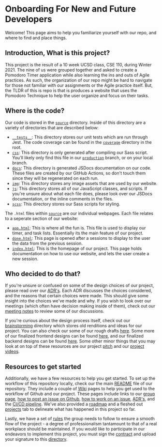 # Onboarding For New and Future Developers

Welcome! This page aims to help you familiarize yourself with our repo, and where to find and place things.

## Introduction, What is this project?

This project is the result of a 10 week UCSD class, CSE 110, during Winter 2021. The nine of us were grouped together and asked to create a Pomodoro Timer application while also learning the ins and outs of Agile practices. As such, the organization of our repo might be hard to navigate for those not familiar with our assignments or the Agile practice itself. But, the TLDR of this is repo is that is produces a website that uses the Pomodoro Technique to help the user organize and focus on their tasks.

## Where is the code?

Our code is stored in the [`source`](https://github.com/DonaldWolfson/cse110-w21-group29/tree/main/source) directory. Inside of this directory are a variety of directories that are described below:

- [`__tests__`](https://github.com/DonaldWolfson/cse110-w21-group29/tree/main/source/__tests__): This directory stores our unit tests which are run through Jest. The code coverage can be found in the [`coverage`](https://github.com/DonaldWolfson/cse110-w21-group29/tree/main/coverage) directory in the root.
- [`css`](https://github.com/DonaldWolfson/cse110-w21-group29/tree/production/css): This directory is only generated after compiling our Sass script. You'll likely only find this file in our [`production`](https://github.com/DonaldWolfson/cse110-w21-group29/tree/production) branch, or on your local branch.
- [`docs`](https://github.com/DonaldWolfson/cse110-w21-group29/tree/production/docs/cse110-w21-group29/0.8.0): This directory is generated JSDocs documentation on our code. These files are created by our GitHub Actions, so don't touch them since they will be regenerated on each run.
- [`img`](https://github.com/DonaldWolfson/cse110-w21-group29/tree/main/source/img): This directory stores any image assets that are used by our website.
- [`js`](https://github.com/DonaldWolfson/cse110-w21-group29/tree/main/source/js): This directory stores all of our JavaScript classes, and scripts. If you're unsure about what each file does, please look over our JSDocs documentation, or the inline comments in the files.
- [`scss`](https://github.com/DonaldWolfson/cse110-w21-group29/tree/main/source/scss): This directory stores our Sass scripts for styling.

The `.html` files within [`source`](https://github.com/DonaldWolfson/cse110-w21-group29/tree/main/source) are our individual webpages. Each file relates to a seperate section of our website:

- [`app.html`](https://github.com/DonaldWolfson/cse110-w21-group29/blob/main/source/app.html): This is where all the fun is. This file is used to display our timer, and task lists. Essentially its the main feature of our project.
- [`done.html`](https://github.com/DonaldWolfson/cse110-w21-group29/blob/main/source/done.html): This page is opened after a sessions to display to the user the data from the previous session.
- [`index.html`](https://github.com/DonaldWolfson/cse110-w21-group29/blob/main/source/index.html): This is the homepage of our project. This page holds documentation on how to use our website, and lets the user create a new session.

## Who decided to do that?

If you're unsure or confused on some of the design choices of our project, please read over our [ADR's](https://github.com/DonaldWolfson/cse110-w21-group29/tree/main/specs/adrs). Each ADR discusses the choices considered, and the reasons that certain choices were made. This should give some insight into the choices we've made and why. If you wish to look over our meetings (which often have decision making inside of them), check out our [meeting notes](https://github.com/DonaldWolfson/cse110-w21-group29/tree/main/admin/meetings) to review some of our discussions.  

If you're curious about the design process itself, check out our [brainstorming](https://github.com/DonaldWolfson/cse110-w21-group29/tree/main/specs/brainstorm) directory which stores old renditions and ideas for our project. You can also check our some of our rough drafts [here](https://github.com/DonaldWolfson/cse110-w21-group29/tree/main/specs/interface/rough). Some more of our finalized frontend designs can be found [here](https://github.com/DonaldWolfson/cse110-w21-group29/tree/main/specs/interface/highfidelity), and our finalized backend designs can be found [here](https://github.com/DonaldWolfson/cse110-w21-group29/tree/main/specs/interface/wireframe). Some other minor things that you may look at on top of these resources are our project [pitch](https://github.com/DonaldWolfson/cse110-w21-group29/blob/main/admin/pitch/Project%20Pitch.pdf) and our [project videos](https://github.com/DonaldWolfson/cse110-w21-group29/tree/main/admin/videos).

## Resources to get started

Additionally, we have a few resources to help you get started. To set up the workflow of this repository locally, check our the main [README](https://github.com/DonaldWolfson/cse110-w21-group29/blob/main/README.md) file of our repository. They include a couple of [Wiki](https://github.com/DonaldWolfson/cse110-w21-group29/wiki) pages to help you get used to the workflow of Github and our project. These pages include links to our [group page](https://github.com/DonaldWolfson/cse110-w21-group29/wiki/Group-Page), [how to post an issue on Github](https://github.com/DonaldWolfson/cse110-w21-group29/wiki/How-to-Post-an-Issue), [how to work on an issue](https://github.com/DonaldWolfson/cse110-w21-group29/wiki/How-to-Work-on-an-Issue), [ADR's](https://github.com/DonaldWolfson/cse110-w21-group29/tree/main/specs/adrs), and the [CI/CD pipeline](https://github.com/DonaldWolfson/cse110-w21-group29/wiki/CI-CD-Pipeline). We've also provided a [roadmap](https://github.com/DonaldWolfson/cse110-w21-group29/blob/main/specs/roadmap.md) and a fleshed out [projects](https://github.com/DonaldWolfson/cse110-w21-group29/projects) tab to delineate what has happened in this project so far.  

Lastly, we have a set of [rules](https://github.com/DonaldWolfson/cse110-w21-group29/blob/main/admin/misc/rules.md) the group needs to follow to ensure a smooth flow of the project - a degree of professionalism tantamount to that of a real workplace should be maintained. If you would like to participate in our endeavors to implement this project, you must sign the [contract](https://github.com/DonaldWolfson/cse110-w21-group29/blob/main/admin/misc/rules.md) and upload your signature to this [directory](https://github.com/DonaldWolfson/cse110-w21-group29/tree/main/admin/misc).  
